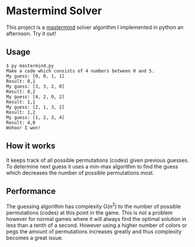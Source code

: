 # Mastermind Solver
This project is a [mastermind](https://en.wikipedia.org/wiki/Mastermind_(board_game)) solver algorithm I implemented in python an afternoon. Try it out!

## Usage
```command
$ py mastermind.py
Make a code which consists of 4 numbers between 0 and 5.
My guess: [0, 0, 1, 1]
Result: 0,1
My guess: [3, 3, 2, 0]
Result: 0,2
My guess: [4, 2, 0, 2]
Result: 1,1
My guess: [2, 1, 3, 2]
Result: 1,2
My guess: [1, 2, 3, 4]
Result: 4,0
Wohoo! I won!
```
## How it works
It keeps track of all possible permutations (codes) given previous guesses. To determine next guess it uses a min-max algorithm to find the guess which decreases the number of possible permutations most.

## Performance
The guessing algorithm has complexity O(n<sup>2</sup>) to the number of possible permutations (codes) at this point in the game. This is not a problem however for normal games where it will always find the optimal solution in less than a tenth of a second. However using a higher number of colors or pegs the amount of permutations increases greatly and thus complexity becomes a great issue.
